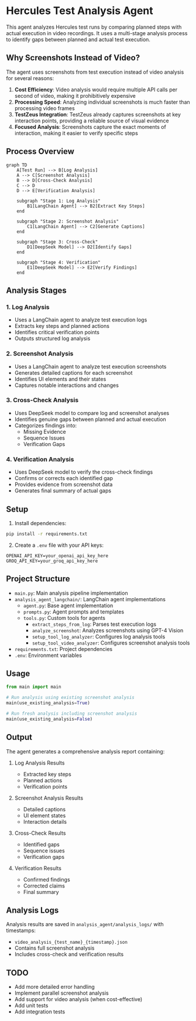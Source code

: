 # Hercules Test Analysis Agent

This agent analyzes Hercules test runs by comparing planned steps with actual execution in video recordings. It uses a multi-stage analysis process to identify gaps between planned and actual test execution.

## Why Screenshots Instead of Video?

The agent uses screenshots from test execution instead of video analysis for several reasons:
1. **Cost Efficiency**: Video analysis would require multiple API calls per second of video, making it prohibitively expensive
2. **Processing Speed**: Analyzing individual screenshots is much faster than processing video frames
3. **TestZeus Integration**: TestZeus already captures screenshots at key interaction points, providing a reliable source of visual evidence
4. **Focused Analysis**: Screenshots capture the exact moments of interaction, making it easier to verify specific steps

## Process Overview

```mermaid
graph TD
    A[Test Run] --> B[Log Analysis]
    A --> C[Screenshot Analysis]
    B --> D[Cross-Check Analysis]
    C --> D
    D --> E[Verification Analysis]
    
    subgraph "Stage 1: Log Analysis"
        B1[LangChain Agent] --> B2[Extract Key Steps]
    end
    
    subgraph "Stage 2: Screenshot Analysis"
        C1[LangChain Agent] --> C2[Generate Captions]
    end
    
    subgraph "Stage 3: Cross-Check"
        D1[DeepSeek Model] --> D2[Identify Gaps]
    end
    
    subgraph "Stage 4: Verification"
        E1[DeepSeek Model] --> E2[Verify Findings]
    end
```

## Analysis Stages

### 1. Log Analysis
- Uses a LangChain agent to analyze test execution logs
- Extracts key steps and planned actions
- Identifies critical verification points
- Outputs structured log analysis

### 2. Screenshot Analysis
- Uses a LangChain agent to analyze test execution screenshots
- Generates detailed captions for each screenshot
- Identifies UI elements and their states
- Captures notable interactions and changes

### 3. Cross-Check Analysis
- Uses DeepSeek model to compare log and screenshot analyses
- Identifies genuine gaps between planned and actual execution
- Categorizes findings into:
  - Missing Evidence
  - Sequence Issues
  - Verification Gaps

### 4. Verification Analysis
- Uses DeepSeek model to verify the cross-check findings
- Confirms or corrects each identified gap
- Provides evidence from screenshot data
- Generates final summary of actual gaps

## Setup

1. Install dependencies:
```bash
pip install -r requirements.txt
```

2. Create a `.env` file with your API keys:
```
OPENAI_API_KEY=your_openai_api_key_here
GROQ_API_KEY=your_groq_api_key_here
```

## Project Structure

- `main.py`: Main analysis pipeline implementation
- `analysis_agent_langchain/`: LangChain agent implementations
  - `agent.py`: Base agent implementation
  - `prompts.py`: Agent prompts and templates
  - `tools.py`: Custom tools for agents
    - `extract_steps_from_log`: Parses test execution logs
    - `analyze_screenshot`: Analyzes screenshots using GPT-4 Vision
    - `setup_tool_log_analyzer`: Configures log analysis tools
    - `setup_tool_video_analyzer`: Configures screenshot analysis tools
- `requirements.txt`: Project dependencies
- `.env`: Environment variables

## Usage

```python
from main import main

# Run analysis using existing screenshot analysis
main(use_existing_analysis=True)

# Run fresh analysis including screenshot analysis
main(use_existing_analysis=False)
```

## Output

The agent generates a comprehensive analysis report containing:
1. Log Analysis Results
   - Extracted key steps
   - Planned actions
   - Verification points

2. Screenshot Analysis Results
   - Detailed captions
   - UI element states
   - Interaction details

3. Cross-Check Results
   - Identified gaps
   - Sequence issues
   - Verification gaps

4. Verification Results
   - Confirmed findings
   - Corrected claims
   - Final summary

## Analysis Logs

Analysis results are saved in `analysis_agent/analysis_logs/` with timestamps:
- `video_analysis_{test_name}_{timestamp}.json`
- Contains full screenshot analysis
- Includes cross-check and verification results

## TODO

- Add more detailed error handling
- Implement parallel screenshot analysis
- Add support for video analysis (when cost-effective)
- Add unit tests
- Add integration tests

